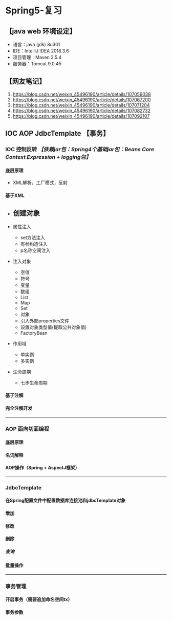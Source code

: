 # Spring5-复习
## 【java web 环境设定】
- 语言：java (jdk) 8u301
- IDE：IntelliJ IDEA 2018.3.6
- 项目管理：Maven 3.5.4
- 服务器：Tomcat 9.0.45
## 【网友笔记】
1. https://blog.csdn.net/weixin_45496190/article/details/107059038
2. https://blog.csdn.net/weixin_45496190/article/details/107067200
3. https://blog.csdn.net/weixin_45496190/article/details/107071204
4. https://blog.csdn.net/weixin_45496190/article/details/107082732
5. https://blog.csdn.net/weixin_45496190/article/details/107092107
## IOC AOP JdbcTemplate 【事务】
### IOC 控制反转 ***【依赖jar包：Spring4个基础jar包：Beans Core Context Expression + logging包】***
#### 底层原理
- XML解析，工厂模式，反射
#### 基于XML
- 创建对象
    - 



- 属性注入
    - set方法注入
    - 有参构造注入
    - p名称空间注入





- 注入对象
    - 空值
    - 符号
    - 变量
    - 数组
    - List
    - Map
    - Set
    - 对象
    - 引入外部properties文件
    - 设置对象类型值(提取公共对象值)
    - FactoryBean




- 作用域
    - 单实例
    - 多实例


- 生命周期
    - 七步生命周期



#### 基于注解


#### 完全注解开发

***
### AOP 面向切面编程
#### 底层原理



#### 名词解释



#### AOP操作（Spring + AspectJ框架）

***
### JdbcTemplate
#### 在Spring配置文件中配置数据库连接池和jdbcTemplate对象



#### 增加



#### 修改



#### 删除



##### 查询



#### 批量操作


***
### 事务管理
#### 开启事务（需要追加命名空间tx）




#### 事务参数




